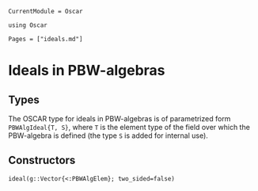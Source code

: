 ```@meta
CurrentModule = Oscar
```

```@setup oscar
using Oscar
```

```@contents
Pages = ["ideals.md"]
```

# Ideals in PBW-algebras

## Types

The OSCAR type for ideals in PBW-algebras is of parametrized form `PBWAlgIdeal{T, S}`,
where `T` is the element type of the field over which the PBW-algebra is defined (the
type `S` is added for internal use).

## Constructors

```@docs
ideal(g::Vector{<:PBWAlgElem}; two_sided=false)
```
